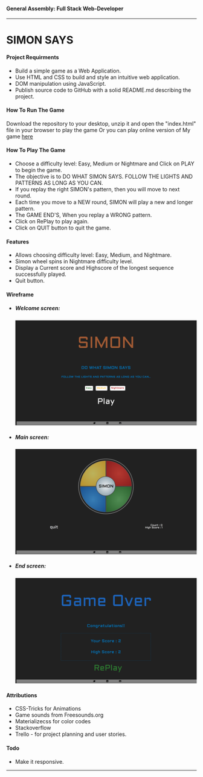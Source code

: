 #### General Assembly: Full Stack Web-Developer
---
# SIMON SAYS

#### Project Requirments
* Build a simple game as a Web Application.
* Use HTML and CSS to build and style an intuitive web application.
* DOM manipulation using JavaScript.
* Publish source code to GitHub with a solid README.md describing the project.

#### How To Run The Game
Download the repository to your desktop, unzip it and open the "index.html" file in your browser to play the game Or you can play online version of My game [here](http://simon-says-game-lanchana.bitballoon.com/)

#### How To Play The Game
* Choose a difficulty level: Easy, Medium or Nightmare and Click on PLAY to begin the game.
* The objective is to DO WHAT SIMON SAYS. FOLLOW THE LIGHTS AND PATTERNS AS LONG AS YOU CAN.
* If you replay the right SIMON's pattern, then you will move to next round.
* Each time you move to a NEW round, SIMON will play a new and longer pattern.
* The GAME END'S, When you replay a WRONG pattern.
* Click on RePlay to play again.
* Click on QUIT button to quit the game.

#### Features
* Allows choosing difficulty level: Easy, Medium, and Nightmare.
* Simon wheel spins in Nightmare difficulty level.
* Display a Current score and Highscore of the longest sequence successfully played.
* Quit button.

#### Wireframe
* ##### Welcome screen:

    ![alt tag](https://raw.githubusercontent.com/lanchana/simon/master/images/welcomeScreen.png)
* ##### Main screen:

    ![alt tag](https://raw.githubusercontent.com/lanchana/simon/master/images/mainScreen.png)
* ##### End screen:

    ![alt tag](https://raw.githubusercontent.com/lanchana/simon/master/images/endScreen.png)

#### Attributions
* CSS-Tricks for Animations
* Game sounds from Freesounds.org
* Materializecss for color codes
* Stackoverflow
* Trello - for project planning and user stories.

#### Todo
* Make it responsive.

---



